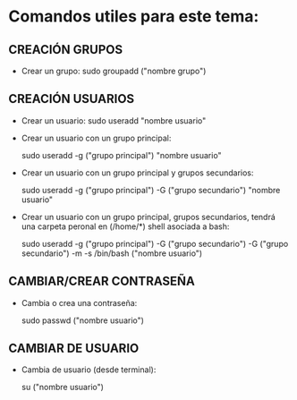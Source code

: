 # Comandos utiles para este tema:

## CREACIÓN GRUPOS

+ Crear un grupo:
    sudo groupadd ("nombre grupo")

## CREACIÓN USUARIOS 

+ Crear un usuario: 
    sudo useradd "nombre usuario"

+ Crear un usuario con un grupo principal: 

    sudo useradd -g ("grupo principal") "nombre usuario"

+ Crear un usuario con un grupo principal y grupos secundarios:

    sudo useradd -g ("grupo principal") -G ("grupo secundario") "nombre usuario"

+ Crear un usuario con un grupo principal, grupos secundarios, tendrá una carpeta peronal en (/home/*) shell asociada a bash:

    sudo useradd -g ("grupo principal") -G ("grupo secundario") -G ("grupo secundario") -m -s /bin/bash ("nombre usuario")


## CAMBIAR/CREAR CONTRASEÑA

+ Cambia o crea una contraseña:

    sudo passwd ("nombre usuario")


## CAMBIAR DE USUARIO

+ Cambia de usuario (desde terminal):

    su ("nombre usuario")

